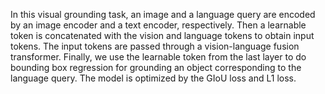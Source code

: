 In this visual grounding task, an image and a language query are encoded by an image encoder and a text
encoder, respectively. Then a learnable token is concatenated with the vision and language tokens to obtain
input tokens. The input tokens are passed through a vision-language fusion transformer. Finally, we use the
learnable token from the last layer to do bounding box regression for grounding an object corresponding to
the language query. The model is optimized by the GIoU loss and L1 loss.
